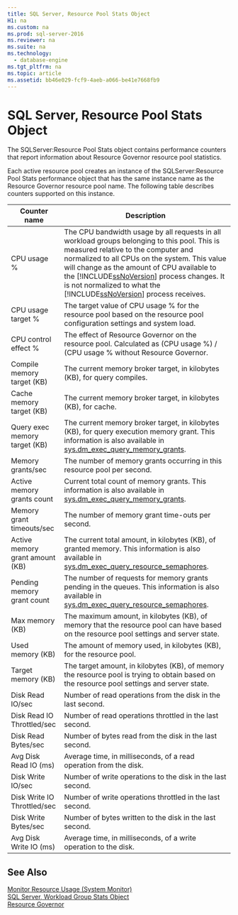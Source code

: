 ```yaml
---
title: SQL Server, Resource Pool Stats Object
H1: na
ms.custom: na
ms.prod: sql-server-2016
ms.reviewer: na
ms.suite: na
ms.technology: 
  - database-engine
ms.tgt_pltfrm: na
ms.topic: article
ms.assetid: bb46e029-fcf9-4aeb-a066-be41e7668fb9
---
```

# SQL Server, Resource Pool Stats Object
  The SQLServer:Resource Pool Stats object contains performance counters that report information about Resource Governor resource pool statistics.  
  
 Each active resource pool creates an instance of the SQLServer:Resource Pool Stats performance object that has the same instance name as the Resource Governor resource pool name. The following table describes counters supported on this instance.  
  
|Counter name|Description|  
|------------------|-----------------|  
|CPU usage %|The CPU bandwidth usage by all requests in all workload groups belonging to this pool. This is measured relative to the computer and normalized to all CPUs on the system. This value will change as the amount of CPU available to the [!INCLUDE[ssNoVersion](../../Token/Other/ssNoVersion_md.md)] process changes. It is not normalized to what the [!INCLUDE[ssNoVersion](../../Token/Other/ssNoVersion_md.md)] process receives.|  
|CPU usage target %|The target value of CPU usage % for the resource pool based on the resource pool configuration settings and system load.|  
|CPU control effect %|The effect of Resource Governor on the resource pool. Calculated as \(CPU usage %\) \/ \(CPU usage % without Resource Governor.|  
|Compile memory target \(KB\)|The current memory broker target, in kilobytes \(KB\), for query compiles.|  
|Cache memory target \(KB\)|The current memory broker target, in kilobytes \(KB\), for cache.|  
|Query exec memory target \(KB\)|The current memory broker target, in kilobytes \(KB\), for query execution memory grant. This information is also available in [sys.dm\_exec\_query\_memory\_grants](../Topic/sys.dm_exec_query_memory_grants%20\(Transact-SQL\).md).|  
|Memory grants\/sec|The number of memory grants occurring in this resource pool per second.|  
|Active memory grants count|Current total count of memory grants. This information is also available in [sys.dm\_exec\_query\_memory\_grants](../Topic/sys.dm_exec_query_memory_grants%20\(Transact-SQL\).md).|  
|Memory grant timeouts\/sec|The number of memory grant time\-outs per second.|  
|Active memory grant amount \(KB\)|The current total amount, in kilobytes \(KB\), of granted memory. This information is also available in [sys.dm\_exec\_query\_resource\_semaphores](../Topic/sys.dm_exec_query_resource_semaphores%20\(Transact-SQL\).md).|  
|Pending memory grant count|The number of requests for memory grants pending in the queues. This information is also available in [sys.dm\_exec\_query\_resource\_semaphores](../Topic/sys.dm_exec_query_resource_semaphores%20\(Transact-SQL\).md).|  
|Max memory \(KB\)|The maximum amount, in kilobytes \(KB\), of memory that the resource pool can have based on the resource pool settings and server state.|  
|Used memory \(KB\)|The amount of memory used, in kilobytes \(KB\), for the resource pool.|  
|Target memory \(KB\)|The target amount, in kilobytes \(KB\), of memory the resource pool is trying to obtain based on the resource pool settings and server state.|  
|Disk Read IO\/sec|Number of read operations from the disk in the last second.|  
|Disk Read IO Throttled\/sec|Number of read operations throttled in the last second.|  
|Disk Read Bytes\/sec|Number of bytes read from the disk in the last second.|  
|Avg Disk Read IO \(ms\)|Average time, in milliseconds, of a read operation from the disk.|  
|Disk Write IO\/sec|Number of write operations to the disk in the last second.|  
|Disk Write IO Throttled\/sec|Number of write operations throttled in the last second.|  
|Disk Write Bytes\/sec|Number of bytes written to the disk in the last second.|  
|Avg Disk Write IO \(ms\)|Average time, in milliseconds, of a write operation to the disk.|  
  
## See Also  
 [Monitor Resource Usage &#40;System Monitor&#41;](../../Topics/TopicNameNotContainA/Monitor-Resource-Usage--System-Monitor-.md)   
 [SQL Server, Workload Group Stats Object](../../Topics/TopicNameNotContainA/SQL-Server--Workload-Group-Stats-Object.md)   
 [Resource Governor](../../Topics/TopicNameNotContainA/Resource-Governor.md)  
  
  